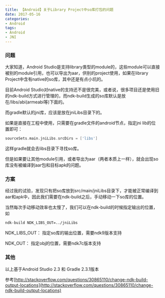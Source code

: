 ```yaml
---
title: 【Android】关于Library Project中so库打包的问题
date: 2017-05-16
categories:
- Android
tags:
- Android
- JNI
---
```


### 问题
大家知道，Android Studio是支持library类型的module的，这些module可以直接被别的module引用，也可以导出为aar，供别的project使用，如果在library Project中含有native的so库，其中还是有点小坑的。

目前Android Studio对native的支持还不是很完美，或者说，很多项目还是使用旧的ndk-build方式进行管理的，而ndk-build生成的so库默认是放在<module location>/libs/abi(armeabi等)下面的。

而gradle默认的jni库，应该是放在jniLibs目录下的。

如果是直接在工程中使用，只需要在gradle文件的android节点，指定jni lib的位置即可：

``` gradle
sourceSets.main.jniLibs.srcDirs = ['libs']
```

这样gradle就会去libs目录下寻找so库。

但是如果要让其他module引用，或者导出为aar（两者本质上一样），就会出现so库没有被编译到aar包和目标apk的问题。

### 方案
经过我的试验，发现只有把so库放到src/main/jniLibs目录下，才能被正常编译到aar和apk中，因此我们需要在ndk-build之后，手动移动一下so库的位置。

当然每次手动移动效率也太慢了，我们可以在ndk-build的时候指定输出的位置，如

``` bash
ndk-build NDK_LIBS_OUT=../jniLibs
```
NDK_LIBS_OUT： 指定so库的输出位置，需要ndk9版本支持

NDK_OUT： 指定obj的位置，需要ndk7c版本支持

### 其他
以上基于Android Studio 2.3 和 Gradle 2.3.1版本

参考[http://stackoverflow.com/questions/30865110/change-ndk-build-output-locations](http://stackoverflow.com/questions/30865110/change-ndk-build-output-locations)
